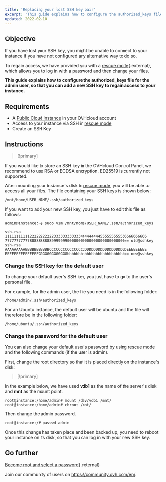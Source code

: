 ```yaml
---
title: 'Replacing your lost SSH key pair'
excerpt: 'This guide explains how to configure the authorized_keys file for the admin user, so that you can add a new SSH key to regain access to your instance'
updated: 2022-02-10
---
```


## Objective

If you have lost your SSH key, you might be unable to connect to your instance if you have not configured any alternative way to do so.

To regain access, we have provided you with a [rescue mode](put_an_instance_in_rescue_mode1.){.external}, which allows you to log in with a password and then change your files.

**This guide explains how to configure the authorized_keys file for the admin user, so that you can add a new SSH key to regain access to your instance.**

## Requirements

- A [Public Cloud Instance](https://www.ovhcloud.com/en/public-cloud/) in your OVHcloud account
- Access to your instance via SSH in [rescue mode](put_an_instance_in_rescue_mode1.)
- Create an SSH Key

## Instructions

> [!primary]
>
If you would like to store an SSH key in the OVHcloud Control Panel, we recommend to use RSA or ECDSA encryption. ED25519 is currently not supported.
>

After mounting your instance's disk in [rescue mode](put_an_instance_in_rescue_mode#step-2-accessing-your-data.), you will be able to access all your files. The file containing your SSH keys is shown below:

```
/mnt/home/USER_NAME/.ssh/authorized_keys
```

If you want to add your new SSH key, you just have to edit this file as follows:

```
admin@instance:~$ sudo vim /mnt/home/USER_NAME/.ssh/authorized_keys

ssh-rsa 1111111111122222222222333333333333444444444555555555556666666666
777777777778888888888999999900000000000000000000000000== old@sshkey
ssh-rsa AAAAAAAAABBBBBBBBBBBCCCCCCCCCCCCCCCCDDDDDDDDDDDDDDDDDDDEEEEEEEEE
EEFFFFFFFFFFFFFGGGGGGGGGGGGGhhhhhhhhhhhhhhhhhhhhhhhhhh== new@sshkey
```

### Change the SSH key for the default user
To change your default user's SSH key, you just have to go to the user's personal file.

For example, for the admin user, the file you need is in the following folder:

```
/home/admin/.ssh/authorized_keys
```

For an Ubuntu instance, the default user will be ubuntu and the file will therefore be in the following folder:

```
/home/ubuntu/.ssh/authorized_keys
```

### Change the password for the default user

You can also change your default user's password by using rescue mode and the following commands (if the user is admin).

First, change the root directory so that it is placed directly on the instance's disk:

> [!primary]
>
In the example below, we have used **vdb1** as the name of the server's disk and **mnt** as the mount point.
>

```
root@instance:/home/admin# mount /dev/vdb1 /mnt/
root@instance:/home/admin# chroot /mnt/
```

Then change the admin password.

```
root@instance:/# passwd admin
```

Once this change has taken place and been backed up, you need to reboot your instance on its disk, so that you can log in with your new SSH key.

## Go further

[Become root and select a password](become_root_and_change_password1.){.external}

Join our community of users on <https://community.ovh.com/en/>.
